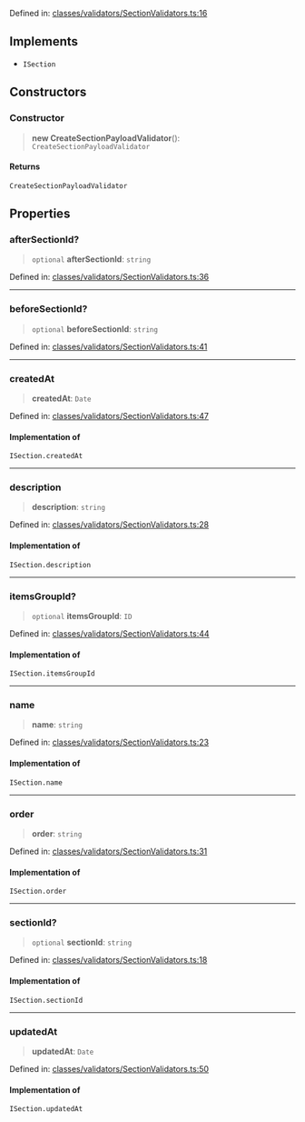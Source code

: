 Defined in: [classes/validators/SectionValidators.ts:16](https://github.com/continuousactivelearning/cal/blob/30fc76483b4a27a3eb2e18b9977ba472853191ce/backend/src/modules/courses/classes/validators/SectionValidators.ts#L16)

## Implements

- `ISection`

## Constructors

### Constructor

> **new CreateSectionPayloadValidator**(): `CreateSectionPayloadValidator`

#### Returns

`CreateSectionPayloadValidator`

## Properties

### afterSectionId?

> `optional` **afterSectionId**: `string`

Defined in: [classes/validators/SectionValidators.ts:36](https://github.com/continuousactivelearning/cal/blob/30fc76483b4a27a3eb2e18b9977ba472853191ce/backend/src/modules/courses/classes/validators/SectionValidators.ts#L36)

***

### beforeSectionId?

> `optional` **beforeSectionId**: `string`

Defined in: [classes/validators/SectionValidators.ts:41](https://github.com/continuousactivelearning/cal/blob/30fc76483b4a27a3eb2e18b9977ba472853191ce/backend/src/modules/courses/classes/validators/SectionValidators.ts#L41)

***

### createdAt

> **createdAt**: `Date`

Defined in: [classes/validators/SectionValidators.ts:47](https://github.com/continuousactivelearning/cal/blob/30fc76483b4a27a3eb2e18b9977ba472853191ce/backend/src/modules/courses/classes/validators/SectionValidators.ts#L47)

#### Implementation of

`ISection.createdAt`

***

### description

> **description**: `string`

Defined in: [classes/validators/SectionValidators.ts:28](https://github.com/continuousactivelearning/cal/blob/30fc76483b4a27a3eb2e18b9977ba472853191ce/backend/src/modules/courses/classes/validators/SectionValidators.ts#L28)

#### Implementation of

`ISection.description`

***

### itemsGroupId?

> `optional` **itemsGroupId**: `ID`

Defined in: [classes/validators/SectionValidators.ts:44](https://github.com/continuousactivelearning/cal/blob/30fc76483b4a27a3eb2e18b9977ba472853191ce/backend/src/modules/courses/classes/validators/SectionValidators.ts#L44)

#### Implementation of

`ISection.itemsGroupId`

***

### name

> **name**: `string`

Defined in: [classes/validators/SectionValidators.ts:23](https://github.com/continuousactivelearning/cal/blob/30fc76483b4a27a3eb2e18b9977ba472853191ce/backend/src/modules/courses/classes/validators/SectionValidators.ts#L23)

#### Implementation of

`ISection.name`

***

### order

> **order**: `string`

Defined in: [classes/validators/SectionValidators.ts:31](https://github.com/continuousactivelearning/cal/blob/30fc76483b4a27a3eb2e18b9977ba472853191ce/backend/src/modules/courses/classes/validators/SectionValidators.ts#L31)

#### Implementation of

`ISection.order`

***

### sectionId?

> `optional` **sectionId**: `string`

Defined in: [classes/validators/SectionValidators.ts:18](https://github.com/continuousactivelearning/cal/blob/30fc76483b4a27a3eb2e18b9977ba472853191ce/backend/src/modules/courses/classes/validators/SectionValidators.ts#L18)

#### Implementation of

`ISection.sectionId`

***

### updatedAt

> **updatedAt**: `Date`

Defined in: [classes/validators/SectionValidators.ts:50](https://github.com/continuousactivelearning/cal/blob/30fc76483b4a27a3eb2e18b9977ba472853191ce/backend/src/modules/courses/classes/validators/SectionValidators.ts#L50)

#### Implementation of

`ISection.updatedAt`
